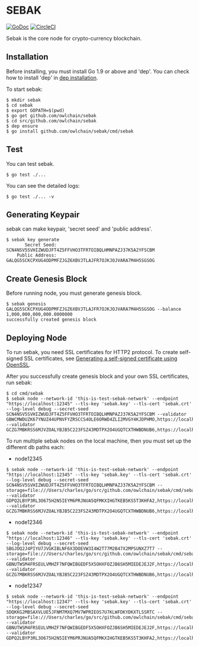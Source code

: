 # SEBAK

[![GoDoc](https://godoc.org/github.com/golang/gddo?status.svg)](http://godoc.org/github.com/owlchain/sebak/lib) [![CircleCI](https://circleci.com/gh/owlchain/sebak.svg?style=svg&circle-token=fd8cbd27a7594539b58dd3c46363a2c693f25edb)](https://circleci.com/gh/owlchain/sebak)

Sebak is the core node for crypto-currency blockchain.

## Installation

Before installing, you must install Go 1.9 or above and 'dep'. You can check how to install 'dep' in [dep installation](https://github.com/golang/dep#installation).

To start sebak:

```
$ mkdir sebak
$ cd sebak
$ export GOPATH=$(pwd)
$ go get github.com/owlchain/sebak
$ cd src/github.com/owlchain/sebak
$ dep ensure
$ go install github.com/owlchain/sebak/cmd/sebak
```

## Test

You can test sebak.

```
$ go test ./...
```

You can see the detailed logs:
```
$ go test ./... -v
```

## Generating Keypair

sebak can make keypair, 'secret seed' and 'public address'.
```
$ sebak key generate
       Secret Seed: SCN4NSV5SVHIZWUDJFT4Z5FFVHO3TFRTOIBQLHMNPAZJ37K5A2YFSCBM
    Public Address: GALQG5SCKCPXUG4ODPMFZJGZ6XBVJTLAJFR7OJKJOJVARA7M4H5SGSOG
```

## Create Genesis Block

Before running node, you must generate genesis block.

```
$ sebak genesis GALQG5SCKCPXUG4ODPMFZJGZ6XBVJTLAJFR7OJKJOJVARA7M4H5SGSOG --balance 1,000,000,000,000.0000000
successfully created genesis block
```

## Deploying Node

To run sebak, you need SSL certificates for HTTP2 protocol. To create self-signed SSL certificates, see [Generating a self-signed certificate using OpenSSL](https://www.ibm.com/support/knowledgecenter/en/SSWHYP_4.0.0/com.ibm.apimgmt.cmc.doc/task_apionprem_gernerate_self_signed_openSSL.html).

After you successfully create genesis block and your own SSL certificates, run sebak:
```
$ cd cmd/sebak
$ sebak node --network-id 'this-is-test-sebak-network' --endpoint "https://localhost:12345" --tls-key 'sebak.key' --tls-cert 'sebak.crt' --log-level debug --secret-seed SCN4NSV5SVHIZWUDJFT4Z5FFVHO3TFRTOIBQLHMNPAZJ37K5A2YFSCBM --validator GBWCMWDUZK67YNUZ44UPNVFYZRSCCS4OLE6ORWD4ZLI2MVGY4KJDPHMO,https://localhost:12346 --validator GCZG7MBKRSS6MJVZOALYBJB5C223FSZ43MDTPX2O4UGQTCXTHWBDNUB6,https://localhost:12347
```

To run multiple sebak nodes on the local machine, then you must set up the different db paths each:

- node12345
```
$ sebak node --network-id 'this-is-test-sebak-network' --endpoint "https://localhost:12345" --tls-key 'sebak.key' --tls-cert 'sebak.crt' --log-level debug --secret-seed SCN4NSV5SVHIZWUDJFT4Z5FFVHO3TFRTOIBQLHMNPAZJ37K5A2YFSCBM --storage=file:///Users/charles/go/src/github.com/owlchain/sebak/cmd/sebak/db5 --validator GDPQ2LBYP3RL3O675H2N5IEYM6PRJNUA5QFMKXIHGTKEB5KS5T3KHFA2,https://localhost:12346 --validator GCZG7MBKRSS6MJVZOALYBJB5C223FSZ43MDTPX2O4UGQTCXTHWBDNUB6,https://localhost:12347
```

- node12346
```
$ sebak node --network-id 'this-is-test-sebak-network' --endpoint "https://localhost:12346" --tls-key 'sebak.key' --tls-cert 'sebak.crt' --log-level debug --secret-seed SBGJDQ2J4PIYU7JVGKIBLNF6X3DOEVW3I4W2T77M2B47X2MPSUNXZ7T7 --storage=file:///Users/charles/go/src/github.com/owlchain/sebak/cmd/sebak/db6 --validator GBNUTWSM4FRSEULVMHZF7NFQWIBGEDF5X5OHXFOZJB6SH5MIEDEJEJ2F,https://localhost:12345 --validator GCZG7MBKRSS6MJVZOALYBJB5C223FSZ43MDTPX2O4UGQTCXTHWBDNUB6,https://localhost:12347
```

- node12347
```
$ sebak node --network-id 'this-is-test-sebak-network' --endpoint "https://localhost:12347" --tls-key 'sebak.key' --tls-cert 'sebak.crt' --log-level debug --secret-seed SDQKKG2MBSAXVLUE5JFNM7MXQ7MV7WPRIEOS7U7KLWFDKYDKXTLSSRTC --storage=file:///Users/charles/go/src/github.com/owlchain/sebak/cmd/sebak/db7 --validator GBNUTWSM4FRSEULVMHZF7NFQWIBGEDF5X5OHXFOZJB6SH5MIEDEJEJ2F,https://localhost:12345 --validator GDPQ2LBYP3RL3O675H2N5IEYM6PRJNUA5QFMKXIHGTKEB5KS5T3KHFA2,https://localhost:12346
```